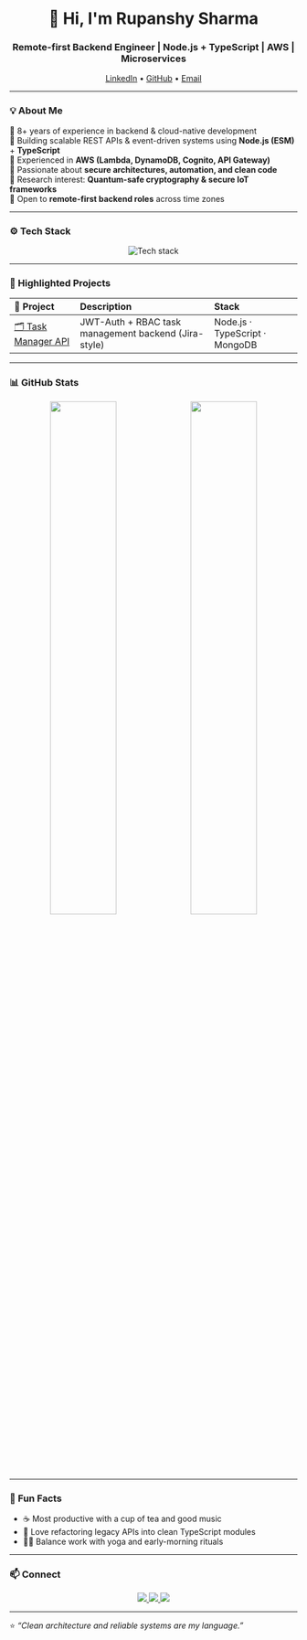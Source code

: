 <!-- Profile Header -->
<h1 align="center">👋 Hi, I'm Rupanshy Sharma</h1>
<h3 align="center">Remote-first Backend Engineer | Node.js + TypeScript | AWS | Microservices</h3>

<p align="center">
  <a href="https://www.linkedin.com/in/rupanshy-sharma/">LinkedIn</a> •
  <a href="https://github.com/Rupanshy">GitHub</a> •
  <a href="mailto:rupanshy.sharma@gmail.com">Email</a>
</p>

---

### 💡 About Me
🔹 8+ years of experience in backend & cloud-native development  
🔹 Building scalable REST APIs & event-driven systems using **Node.js (ESM)** + **TypeScript**  
🔹 Experienced in **AWS (Lambda, DynamoDB, Cognito, API Gateway)**  
🔹 Passionate about **secure architectures, automation, and clean code**  
🔹 Research interest: **Quantum-safe cryptography & secure IoT frameworks**  
🔹 Open to **remote-first backend roles** across time zones  

---

### ⚙️ Tech Stack
<p align="center">
  <img src="https://skillicons.dev/icons?i=nodejs,typescript,express,mongodb,aws,docker,githubactions,linux" alt="Tech stack" />
</p>

---

### 📂 Highlighted Projects
| 🧩 Project | Description | Stack |
|:--|:--|:--|
| [🗂️ Task Manager API](https://github.com/Rupanshy/task-manager-api) | JWT-Auth + RBAC task management backend (Jira-style) | Node.js · TypeScript · MongoDB |

---

### 📊 GitHub Stats
<p align="center">
  <img width="48%" src="https://github-readme-stats.vercel.app/api?username=Rupanshy&show_icons=true&theme=tokyonight&hide_border=true&include_all_commits=true&count_private=true&cache_seconds=3600&v=6" />
  <img width="48%" src="https://streak-stats.demolab.com?user=Rupanshy&theme=tokyonight&hide_border=true&date_format=j%20M%5B%20Y%5D&v=6" />
</p>


---

### 🧠 Fun Facts
- ☕ Most productive with a cup of tea and good music  
- 🧩 Love refactoring legacy APIs into clean TypeScript modules  
- 🧘‍♂️ Balance work with yoga and early-morning rituals  

---

### 📫 Connect
<p align="center">
  <a href="https://www.linkedin.com/in/rupanshy-sharma/">
    <img src="https://img.shields.io/badge/LinkedIn-blue?logo=linkedin&logoColor=white" />
  </a>
  <a href="mailto:rupanshy.sharma@gmail.com">
    <img src="https://img.shields.io/badge/Email-grey?logo=gmail&logoColor=white" />
  </a>
  <a href="https://github.com/Rupanshy">
    <img src="https://img.shields.io/badge/GitHub-black?logo=github" />
  </a>
</p>

---

⭐ *“Clean architecture and reliable systems are my language.”*
